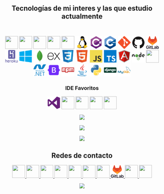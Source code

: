 

<!--[![ReadMe Card](https://github-readme-stats.vercel.app/api/pin/?username=SebastianEPH&repo=SpyTrojan_Keylogger)](https://github.com/anuraghazra/github-readme-stats)-->


<b><h2 align="center">Tecnologías de mi interes y las que estudio actualmente</h2></b>
<br>
<p align="center">
    <a> <img src="https://www.yoyogames.com/images/pages/gamemaker/xblc/gms-large-white-icon.png"  width="40" height="40"/> </a>
    <a> <img src="https://upload.wikimedia.org/wikipedia/commons/6/6a/Godot_icon.svg" width="40" height="40"/> </a>
    <a> <img src="https://cdn0.iconfinder.com/data/icons/web-social-and-folder-icons/512/Unity_3D.png" width="40" height="40"/> </a>
    <a> <img src="https://telegramturkiye.com/wp-content/uploads/2019/12/BotFather.jpg" width="40" height="40"/> </a>
    <a> <img src="https://www.vectorlogo.zone/logos/android/android-icon.svg" width="40" height="40"/> </a>
    <a> <img src="https://raw.githubusercontent.com/devicons/devicon/master/icons/linux/linux-original.svg" width="40" height="40"/> </a> 
    <a> <img src="https://raw.githubusercontent.com/devicons/devicon/master/icons/csharp/csharp-original.svg" width="40" height="40"/> </a>
    <a> <img src="https://raw.githubusercontent.com/devicons/devicon/master/icons/cplusplus/cplusplus-original.svg" width="40" height="40"/> </a>
    <a> <img src="https://raw.githubusercontent.com/devicons/devicon/master/icons/git/git-original.svg" width="40" height="40"/> </a>
    <a> <img src="https://raw.githubusercontent.com/devicons/devicon/master/icons/github/github-original.svg" width="40" height="40"/> </a>
    <a> <img src="https://raw.githubusercontent.com/devicons/devicon/master/icons/gitlab/gitlab-original-wordmark.svg" width="40" height="40"/> </a>
    <a> <img src="https://raw.githubusercontent.com/devicons/devicon/master/icons/heroku/heroku-plain-wordmark.svg" width="40" height="40"/> </a>
    <a> <img src="https://raw.githubusercontent.com/devicons/devicon/master/icons/windows8/windows8-original.svg" width="40" height="40"/> </a>
    <a> <img src="https://raw.githubusercontent.com/devicons/devicon/master/icons/mongodb/mongodb-original.svg" width="40" height="40"/> </a>
    <a> <img src="https://raw.githubusercontent.com/devicons/devicon/master/icons/express/express-original.svg" width="40" height="40"/> </a>
    <a> <img src="https://raw.githubusercontent.com/devicons/devicon/master/icons/css3/css3-original.svg" width="40" height="40"/> </a>
    <a> <img src="https://raw.githubusercontent.com/devicons/devicon/master/icons/html5/html5-original.svg" width="40" height="40"/> </a>
    <a> <img src="https://raw.githubusercontent.com/devicons/devicon/master/icons/javascript/javascript-original.svg" width="40" height="40"/> </a>
    <a> <img src="https://raw.githubusercontent.com/devicons/devicon/master/icons/typescript/typescript-original.svg" width="40" height="40"/> </a>
    <a> <img src="https://raw.githubusercontent.com/devicons/devicon/master/icons/angularjs/angularjs-original.svg" width="40" height="40"/> </a>
    <a> <img src="https://raw.githubusercontent.com/devicons/devicon/master/icons/nodejs/nodejs-original-wordmark.svg" width="40" height="40"/> </a>
    <a> <img src="https://cdn.iconscout.com/icon/free/png-512/handlebars-282936.png" width="40" height="40"/> </a>
    <a> <img src="https://raw.githubusercontent.com/devicons/devicon/master/icons/dot-net/dot-net-plain-wordmark.svg" width="40" height="40"/> </a>
    <a> <img src="https://raw.githubusercontent.com/devicons/devicon/master/icons/bootstrap/bootstrap-plain.svg" width="40" height="40"/> </a>
    <a> <img src="https://raw.githubusercontent.com/devicons/devicon/master/icons/npm/npm-original-wordmark.svg" width="40" height="40"/> </a>
    <a> <img src="https://raw.githubusercontent.com/devicons/devicon/master/icons/java/java-original.svg" width="40" height="40"/> </a>
    <!--a> <img src="https://devicon.dev/devicon.git/icons/php/php-original.svg" width="40" height="40"/> </a-->
    <a> <img src="https://raw.githubusercontent.com/devicons/devicon/master/icons/python/python-original.svg" width="40" height="40"/> </a>
    <a> <img src="https://raw.githubusercontent.com/devicons/devicon/master/icons/django/django-original.svg" width="40" height="40"/> </a>
    <a> <img src="https://raw.githubusercontent.com/devicons/devicon/master/icons/mysql/mysql-original-wordmark.svg" width="40" height="40"/> </a>
    <!-- <a> <img src="https://devicon.dev/devicon.git/icons/oracle/oracle-original.svg" width="40" height="40"/> </a> -->
</p>


<b><h3 align="center">IDE Favoritos</h3></b>
<p align="center">
    <a> <img src="https://raw.githubusercontent.com/devicons/devicon/master/icons/visualstudio/visualstudio-plain.svg" width="40" height="40"/> </a>
    <a> <img src="https://www.armadilloamarillo.com/wp-content/uploads/logo_android_studio_512dp.png" width="40" height="40"/> </a>
    <a> <img src="https://resources.jetbrains.com/storage/products/intellij-idea/img/meta/intellij-idea_logo_300x300.png" width="40" height="40"/> </a>
    <a> <img src="https://resources.jetbrains.com/storage/products/webstorm/img/meta/webstorm_logo_300x300.png" width="40" height="40"/> </a>
    <a> <img src="https://resources.jetbrains.com/storage/products/pycharm/img/meta/pycharm_logo_300x300.png" width="40" height="40"/> </a>
</p>



<p align="center">
    <a href= "https://github.com/SebastianEPH/"><img src="https://img.shields.io/github/followers/SebastianEPH?style=social"></a>
    
</p><p align="center">
    <img src="https://github-readme-stats.vercel.app/api/top-langs/?username=SebastianEPH&langs_count=10&theme=chartreuse-dark&layout=compact">
</p>

<p align="center">
    <img src="https://github-readme-stats.vercel.app/api?username=SebastianEPH&show_icons=true&theme=chartreuse-dark"/>
</p>

<b><h2 align="center">Redes de contacto</h2></b>

<p align="center">
    <a href="https://t.me/sebastianeph" > <img src="https://www.vectorlogo.zone/logos/telegram/telegram-icon.svg" width="40" height="40"/> </a> 
    <a href="https://t.me/SebastianEPH_bot" > <img src="https://www.vectorlogo.zone/logos/telegram/telegram-icon.svg" width="40" height="40"/> </a> 
    <a href="https://www.youtube.com/channel/UCerQxFkwZZRxjcTuLX9FueA?view_as=subscriber" ><img src="https://www.vectorlogo.zone/logos/youtube/youtube-icon.svg" width="40" height="40"/> </a> 
    <a href="https://www.linkedin.com/in/sebastianeph/"> <img src="https://www.vectorlogo.zone/logos/linkedin/linkedin-icon.svg" width="40" height="40"/> </a>
    <a href="mailto:sebastianeph99@gmail.com"> <img src="https://www.vectorlogo.zone/logos/gmail/gmail-icon.svg" width="40" height="40"/> </a>
    <a href="https://www.facebook.com/SebastianEPH"> <img src="https://www.vectorlogo.zone/logos/facebook/facebook-official.svg" width="40" height="40"/> </a>
    <a href= "https://github.com/SebastianEPH"> <img src="https://www.vectorlogo.zone/logos/github/github-tile.svg" width="40" height="40"/> </a>
    <a href= "https://gitlab.com/SebastianEPH"> <img src="https://raw.githubusercontent.com/devicons/devicon/master/icons/gitlab/gitlab-original-wordmark.svg" width="40" height="40"/> </a>
    <a href= "https://twitter.com/sebastianeph99/"> <img src="https://www.vectorlogo.zone/logos/twitter/twitter-tile.svg" width="40" height="40"/> </a>
    <a href= "https://www.instagram.com/sebastianeph99/"> <img src="https://www.vectorlogo.zone/logos/instagram/instagram-tile.svg" width="40" height="40"/> </a><br>
    <p align="center"><img src="https://profile-counter.glitch.me/{SebastianEPH}/count.svg"></p>
</p>
